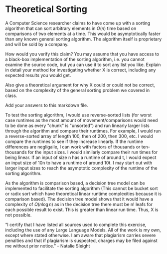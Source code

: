 # Theoretical Sorting

A Computer Science researcher claims to have come up with a sorting algorithm
that can sort arbitrary elements in $O(n)$ time based on comparisons of two
elements at a time. This would be asymptotically faster than any known general
sorting algorithm. The algorithm itself is proprietary and will be sold by a
company.

How would you verify this claim? You may assume that you have access to a
black-box implementation of the sorting algorithm, i.e. you cannot examine the
source code, but you can use it to sort any list you like. Explain in detail
your method for investigating whether X is correct, including any expected
results you would get.

Also give a theoretical argument for why X could or could not be correct, based
on the complexity of the general sorting problem we covered in class.

Add your answers to this markdown file.


To test the sorting algorithm, I would use reverse-sorted lists (for worst case runtimes as the most amount of movement/comparisons would need to be done as every "chunk" is "unsorted") and run linearly larger lists through the algorithm and compare their runtimes. For example, I would run a reverse-sorted array of length 100, then of 200, then 300, etc. I would compare the runtimes to see if they increase linearly. If the runtime differences are negligaile, I can work with factors of thousands or ten-thousands for the input sizes. I would similarly compare their run times for being linear. If an input of size n has a runtime of around t, I would expect an input size of 10n to have a runtime of around 10t. I may start out with larger input sizes to reach the asymptotic complexity of the runtime of the sorting algorithm. 

As the algorithm is comparison based, a decision tree model can be implemented to facilitate the sorting algorithm (This cannot be bucket sort or radix sort which have theoretical linear runtime complexities because it is comparison based). The decision tree model shows that it would have a complexity of $Ω(n\log{n})$ as in the decision tree there must be n! leafs for each possible result to exist. This is greater than linear run time. Thus, X is not possible.

“I certify that I have listed all sources used to complete this exercise, including the use of any Large Language Models. All of the work is my own, except where stated otherwise. I am aware that plagiarism carries severe penalties and that if plagiarism is suspected, charges may be filed against me without prior notice.” - Natalie Sleight
